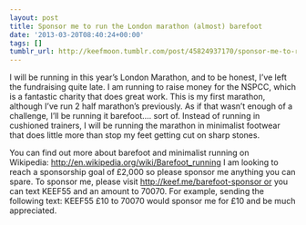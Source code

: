 ```yaml
---
layout: post
title: Sponsor me to run the London marathon (almost) barefoot
date: '2013-03-20T08:40:24+00:00'
tags: []
tumblr_url: http://keefmoon.tumblr.com/post/45824937170/sponsor-me-to-run-the-london-marathon-almost
---
```

I will be running in this year’s London Marathon, and to be honest, I’ve left the fundraising quite late.
I am running to raise money for the NSPCC, which is a fantastic charity that does great work.
This is my first marathon, although I’ve run 2 half marathon’s previously. As if that wasn’t enough of a challenge, I’ll be running it barefoot…. sort of.
Instead of running in cushioned trainers, I will be running the marathon in minimalist footwear that does little more than stop my feet getting cut on sharp stones.


You can find out more about barefoot and minimalist running on Wikipedia: http://en.wikipedia.org/wiki/Barefoot_running
I am looking to reach a sponsorship goal of £2,000 so please sponsor me anything you can spare.
To sponsor me, please visit http://keef.me/barefoot-sponsor or you can text KEEF55 and an amount to 70070. For example, sending the following text:
KEEF55 £10
to 70070 would sponsor me for £10 and be much appreciated.
